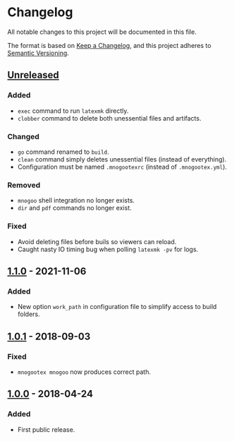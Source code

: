 # Changelog

All notable changes to this project will be documented in this file.

The format is based on [Keep a Changelog](https://keepachangelog.com/en/1.0.0/),
and this project adheres to [Semantic Versioning](https://semver.org/spec/v2.0.0.html).

## [Unreleased]

### Added

- `exec` command to run `latexmk` directly.
- `clobber` command to delete both unessential files and artifacts.

### Changed

- `go` command renamed to `build`.
- `clean` command simply deletes unessential files (instead of everything).
- Configuration must be named `.mnogootexrc` (instead of `.mnogootex.yml`).

### Removed

- `mnogoo` shell integration no longer exists.
- `dir` and `pdf` commands no longer exist.

### Fixed

- Avoid deleting files before buils so viewers can reload.
- Caught nasty IO timing bug when polling `latexmk -pv` for logs.

## [1.1.0] - 2021-11-06

### Added

- New option `work_path` in configuration file to simplify access to build folders.

## [1.0.1] - 2018-09-03

### Fixed

- `mnogootex mnogoo` now produces correct path.

## [1.0.0] - 2018-04-24

### Added

- First public release.

[unreleased]: https://github.com/paolobrasolin/mnogootex/compare/v1.1.0...HEAD
[1.1.0]: https://github.com/paolobrasolin/mnogootex/compare/v1.0.1...v1.1.0
[1.0.1]: https://github.com/paolobrasolin/mnogootex/compare/v1.0.0...v1.0.1
[1.0.0]: https://github.com/paolobrasolin/mnogootex/releases/tag/v1.0.0

